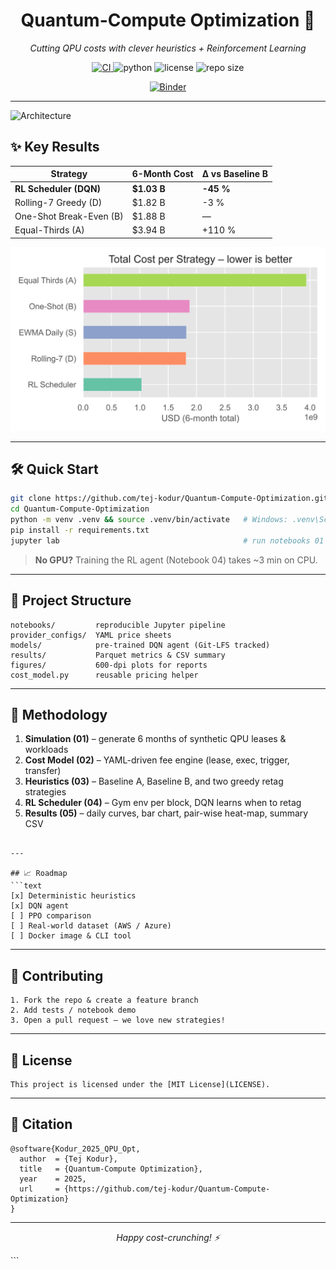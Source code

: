<h1 align="center">Quantum-Compute Optimization 🚀</h1>
<p align="center">
  <em>Cutting QPU costs with clever heuristics&nbsp;+&nbsp;Reinforcement Learning</em>
</p>

<p align="center">
  <!-- badges -->
  <a href="https://github.com/tej-kodur/Quantum-Compute-Optimization/actions">
    <img alt="CI" src="https://img.shields.io/github/actions/workflow/status/tej-kodur/Quantum-Compute-Optimization/ci.yml?label=build&logo=github&style=for-the-badge">
  </a>
  <img alt="python" src="https://img.shields.io/badge/python-3.11-blue?style=for-the-badge&logo=python">
  <img alt="license" src="https://img.shields.io/github/license/tej-kodur/Quantum-Compute-Optimization?style=for-the-badge">
  <img alt="repo size" src="https://img.shields.io/github/repo-size/tej-kodur/Quantum-Compute-Optimization?color=success&style=for-the-badge">
</p>

<p align="center">
  <!-- binder -->
  <a href="https://mybinder.org/v2/gh/tej-kodur/Quantum-Compute-Optimization/HEAD?labpath=notebooks%2F01_data_simulation.ipynb">
    <img alt="Binder" src="https://img.shields.io/badge/launch-binder-orange?logo=binder&style=for-the-badge">
  </a>
</p>

---

![Architecture](figures/architecture.gif)

## ✨ Key Results

| Strategy | 6-Month Cost | Δ vs Baseline B |
|----------|--------------|-----------------|
| **RL Scheduler (DQN)** | **\$1.03 B** | **-45 %** |
| Rolling-7 Greedy (D)   | \$1.82 B | -3 % |
| One-Shot Break-Even (B)| \$1.88 B | — |
| Equal-Thirds (A)       | \$3.94 B | +110 % |

<p align="center">
  <img src="figures/total_costs_bar.png" width="600">
</p>

---

## 🛠️ Quick Start
```bash
git clone https://github.com/tej-kodur/Quantum-Compute-Optimization.git
cd Quantum-Compute-Optimization
python -m venv .venv && source .venv/bin/activate   # Windows: .venv\Scripts\activate
pip install -r requirements.txt
jupyter lab                                         # run notebooks 01 → 05
```

> **No GPU?** Training the RL agent (Notebook 04) takes ~3 min on CPU.

---

## 📂 Project Structure
```text
notebooks/         reproducible Jupyter pipeline
provider_configs/  YAML price sheets
models/            pre-trained DQN agent (Git-LFS tracked)
results/           Parquet metrics & CSV summary
figures/           600-dpi plots for reports
cost_model.py      reusable pricing helper
```

---

## 🧮 Methodology
1. **Simulation (01)** – generate 6 months of synthetic QPU leases & workloads  
2. **Cost Model (02)** – YAML-driven fee engine (lease, exec, trigger, transfer)  
3. **Heuristics (03)** – Baseline A, Baseline B, and two greedy retag strategies  
4. **RL Scheduler (04)** – Gym env per block, DQN learns when to retag  
5. **Results (05)** – daily curves, bar chart, pair-wise heat-map, summary CSV  
```

---

## 📈 Roadmap
```text
[x] Deterministic heuristics  
[x] DQN agent  
[ ] PPO comparison  
[ ] Real-world dataset (AWS / Azure)  
[ ] Docker image & CLI tool  
```

---

## 🤝 Contributing
```text
1. Fork the repo & create a feature branch  
2. Add tests / notebook demo  
3. Open a pull request — we love new strategies!  
```

---

## 📜 License
```
This project is licensed under the [MIT License](LICENSE).
```

---

## 📖 Citation
```text
@software{Kodur_2025_QPU_Opt,
  author  = {Tej Kodur},
  title   = {Quantum-Compute Optimization},
  year    = 2025,
  url     = {https://github.com/tej-kodur/Quantum-Compute-Optimization}
}
```

---

<p align="center"><i>Happy cost-crunching! ⚡️</i></p>
```